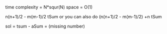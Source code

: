 <!-- prime not memoried solution  -->
time complexity =  N*squr(N)
space = O(1)


<!-- rage problem -->
n(n+1)/2 - m(m-1)/2 tSum 
or you can also do 
(n(n+1)/2 - m(m-1)/2) +n tSum

sol = tsum - aSum = (missing number)
